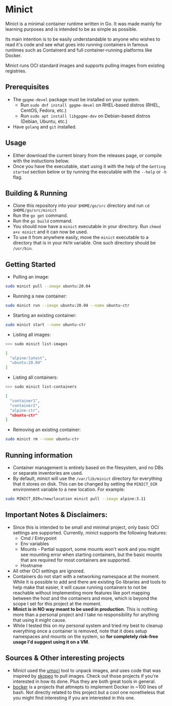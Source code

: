 # Minict

Minict is a minimal container runtime written in Go. It was made mainly for learning purposes and is intended to be as simple as possible. 

Its main intention is to be easily understandable to anyone who wishes to read it's code and see what goes into running containers in famous runtimes such as Containerd and full container-running platforms like Docker.

Minict runs OCI standard images and supports pulling images from existing registries. 

## Prerequisites
 * The `gpgme-devel` package must be installed on your system.
   * Run `sudo dnf install gpgme-devel` on RHEL-based distros (RHEL, CentOS, Fedora, etc.)
   * Run `sudo apt install libgpgme-dev` on Debian-based distros (Debian, Ubuntu, etc.)
 * Have `golang` and `git` installed.

## Usage
 * Either download the current binary from the releases page, or compile with the instuctions below.
 * Once you have the executable, start using it with the help of the `Getting started` section below or by running the executable with the `--help` or `-h` flag.
## Building & Running
 * Clone this repository into your `$HOME/go/src` directory and run `cd $HOME/go/src/minict`
 * Run the `go get` command.
 * Run the `go build` command.
 * You should now have a `minict` executable in your directory. Run `chmod a+x minict` and it can now be used.
 * To use it from anywhere easily, move the `minict` executable to a directory that is in your `PATH` variable. One such directory should be `/usr/bin`.

 ## Getting Started
  * Pulling an image:
  ```bash
  sudo minict pull --image ubuntu:20.04
  ```
  * Running a new container:
  ```bash
  sudo minict run --image ubuntu:20.04 --name ubuntu-ctr
  ```
  * Starting an existing container:
  ```bash
  sudo minict start --name ubuntu-ctr
  ```
  * Listing all images:
  ```bash
  >>> sudo minict list-images

  [
	"alpine:latest",
	"ubuntu:20.04"
  ]
  ```
  * Listing all containers:
  ```bash
  >>> sudo minict list-containers
  
  [
	"container1",
	"container2",
	"alpine-ctr",
	"ubuntu-ctr"
]
  ```
  * Removing an existing container:
  ```bash
  sudo minict rm --name ubuntu-ctr
  ```

## Running information
 * Container management is entirely based on the filesystem, and no DBs or separate inventories are used.
 * By default, minict will use the `/var/lib/minict` directory for everything that it stores on disk. This can be changed by setting the `MINICT_DIR` environment variable to a new location. For example:
 ```bash
 sudo MINICT_DIR=/new/location minict pull --image alpine:3.11
 ```

## Important Notes & Disclaimers:
 * Since this is intended to be small and minimal project, only basic OCI settings are supported. Currently, minict supports the following features:
   * Cmd / Entrypoint
   * Env variables
   * Mounts - Partial support, some mounts won't work and you might see mounting error when starting containers, but the basic mounts that are required for most containers are supported.
   * Hostname
* All other OCI settings are ignored.
* Containers do not start with a networking namespace at the moment. While it is possible to add and there are existing Go libraries and tools to help make that easier, it will cause running containers to not be reachable without implementing more features like port mapping between the host and the containers and more, which is beyond the scope I set for this project at the moment.
* **Minict is in NO way meant to be used in production.** This is nothing more than a personal project and I take no responsibility for anything that using it might cause.
* While I tested this on my personal system and tried my best to cleanup everything once a container is removed, note that it does setup namespaces and mounts on the system, so **for completely risk-free usage I'd suggest using it on a VM**.

## Sources & Other interesting projects
 * Minict used the [umoci](https://github.com/opencontainers/umoci) tool to unpack images, and uses code that was inspired by [skopeo](https://github.com/containers/skopeo) to pull images. Check out those projects if you're interested in how its done. Plus they are both great tools in general.
 * [bocker](https://github.com/p8952/bocker) is a projects that attmepts to implement Docker in ~100 lines of bash. Not directly related to this project but a cool one nonetheless that you might find interesting if you are interested in this one.
